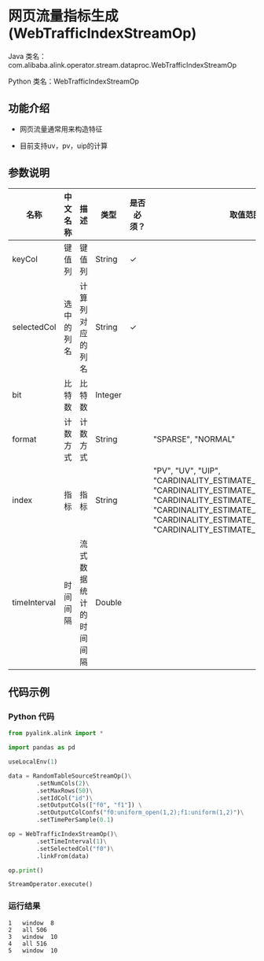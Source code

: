# 网页流量指标生成 (WebTrafficIndexStreamOp)
Java 类名：com.alibaba.alink.operator.stream.dataproc.WebTrafficIndexStreamOp

Python 类名：WebTrafficIndexStreamOp


## 功能介绍

- 网页流量通常用来构造特征

- 目前支持uv，pv，uip的计算


## 参数说明
| 名称 | 中文名称 | 描述 | 类型 | 是否必须？ | 取值范围 | 默认值 |
| --- | --- | --- | --- | --- | --- | --- |
| keyCol | 键值列 | 键值列 | String | ✓ |  |  |
| selectedCol | 选中的列名 | 计算列对应的列名 | String | ✓ |  |  |
| bit | 比特数 | 比特数 | Integer |  |  | 10 |
| format | 计数方式 | 计数方式 | String |  | "SPARSE", "NORMAL" | "NORMAL" |
| index | 指标 | 指标 | String |  | "PV", "UV", "UIP", "CARDINALITY_ESTIMATE_STOCHASTIC", "CARDINALITY_ESTIMATE_LINEAR", "CARDINALITY_ESTIMATE_LOGLOG", "CARDINALITY_ESTIMATE_ADAPTIVE", "CARDINALITY_ESTIMATE_HYPERLOGLOG", "CARDINALITY_ESTIMATE_HYPERLOGLOGPLUS" | "PV" |
| timeInterval | 时间间隔 | 流式数据统计的时间间隔 | Double |  |  | 3.0 |

## 代码示例
### Python 代码
```python
from pyalink.alink import *

import pandas as pd

useLocalEnv(1)

data = RandomTableSourceStreamOp()\
        .setNumCols(2)\
        .setMaxRows(50)\
        .setIdCol("id")\
        .setOutputCols(["f0", "f1"]) \
        .setOutputColConfs("f0:uniform_open(1,2);f1:uniform(1,2)")\
        .setTimePerSample(0.1)

op = WebTrafficIndexStreamOp()\
        .setTimeInterval(1)\
        .setSelectedCol("f0")\
        .linkFrom(data)

op.print()

StreamOperator.execute()
```

### 运行结果
```
1   window  8
2   all 506
3   window  10
4   all 516
5   window  10
```
